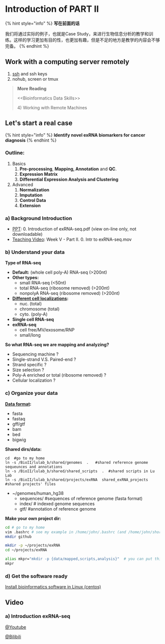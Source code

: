 # Introduction of PART II

{% hint style="info" %}
**写在前面的话**

我们将通过实际的例子，也就是Case Study，来进行生物信息分析的教学和训练。这样的学习更加有目的性，也更加有趣，但是不足的地方是教学的内容会不够完备。
{% endhint %}

## Work with a computing server remotely <a id="1"></a>

1. [ssh](../part-i-basic-skills/2.linux.md#4-setup-ssh-key) and ssh keys
2. nohub, screen or tmux

> **More Reading**
>
> &lt;&lt;Bioinformatics Data Skills&gt;&gt;
>
> 4\) Working with Remote Machines

## Let's start a real case

{% hint style="info" %}
**Identify novel exRNA biomarkers for cancer diagnosis**
{% endhint %}

### Outline:

1. Basics
   1. **Pre-processing**, **Mapping, Annotation** and **QC**. 
   2. **Expression Matrix**
   3. **Differential Expression Analysis and Clustering**
2. Advanced
   1. **Normalization**
   2. **Imputation**
   3. **Control Data**
   4. **Extension**

### a\) Background Introduction

* [PPT](../getting-startted.md#learning-materials):  0. Introduction of exRNA-seq.pdf \(view on-line only, not downloadable\)
* [Teaching Video](../getting-startted.md#learning-materials): Week V - Part II. 0. Intr to exRNA-seq.mov

### b\) Understand your data

**Type of RNA-seq**

* **Default:** \(whole cell poly-A\) RNA-seq  \(&gt;200nt\)
* **Other types:**
  * small RNA-seq  \(&lt;50nt\)
  * total RNA-seq \(ribosome removed\) \(&gt;200nt\)
  * nonpolyA RNA-seq \(ribosome removed\) \(&gt;200nt\)
* [**Different cell localizations**](5.control-data.md#local)**:**
  * nuc. \(total\) 
  * chromosome \(total\) 
  * cyto. \(poly-A\) 
* **Single cell RNA-seq**
* **exRNA-seq**
  * cell free/MV/exosome/RNP
  * small/long

**So what RNA-seq we are mapping and analyzing?**

* Sequencing machine ?
* Single-strand V.S. Paired-end ?
* Strand specific ?
* Size selection ?
* Poly-A enriched or total \(ribosome removed\) ?
* Cellular localization ?

### c\) Organize your data

[**Data format**](https://genome.ucsc.edu/FAQ/FAQformat.html)**:**

* fasta
* fastaq
* gff/gtf
* bam
* bed
* bigwig

**Shared dirs/data:**

```text
cd  #go to my home
ln -s /BioII/lulab_b/shared/genomes  .   #shared reference genome sequeunces and annotations
ln -s /BioII/lulab_b/shared/shared_scripts  .  #shared scripts in Lu Lab
ln -s /BioII/lulab_b/shared/projects/exRNA  shared_exRNA_projects   #shared projects' files
```

* ~/genomes/human\_hg38
  * sequences/ \#sequences of reference genome \(fasta format\)
  * index/ \# indexed genome sequences
  * gtf/   \#annotation of reference genome 

**Make your own project dir:**

```bash
cd # go to my home
vim .bashrc # see my example in /home/john/.bashrc (and /home/john/shortcuts)
mkdir github

mkdir -p ~/projects/exRNA
cd ~/projects/exRNA

alias mkpr="mkdir -p {data/mapped,scripts,analysis}"  # you can put this in your ~/.bashrc
mkpr
```

### d\) Get the software ready

[Install bioinformatics software in Linux \(centos\)](https://github.com/lulab/training/wiki/cnode)

## Video

### a\) Introduction exRNA-seq

[@Youtube](https://youtu.be/ovSVpqcDB8o)

[@Bilibili](https://player.bilibili.com/player.html?aid=30591172&cid=53394108&page=1)
